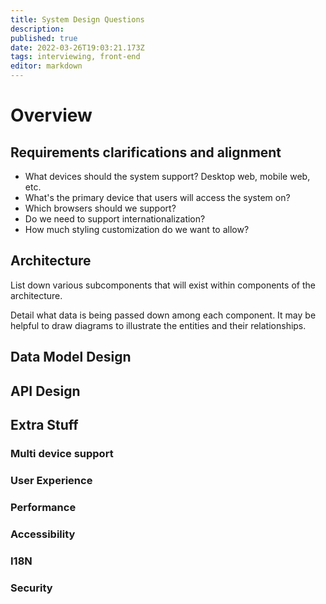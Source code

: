 ```yaml
---
title: System Design Questions
description: 
published: true
date: 2022-03-26T19:03:21.173Z
tags: interviewing, front-end
editor: markdown
---
```


# Overview
## Requirements clarifications and alignment
- What devices should the system support? Desktop web, mobile web, etc.
- What's the primary device that users will access the system on?
- Which browsers should we support?
- Do we need to support internationalization?
- How much styling customization do we want to allow?
## Architecture
List down various subcomponents that will exist within components of the architecture. 

Detail what data is being passed down among each component. It may be helpful to draw diagrams to illustrate the entities and their relationships.
## Data Model Design
## API Design
## Extra Stuff
### Multi device support
### User Experience
### Performance
### Accessibility
### I18N
### Security